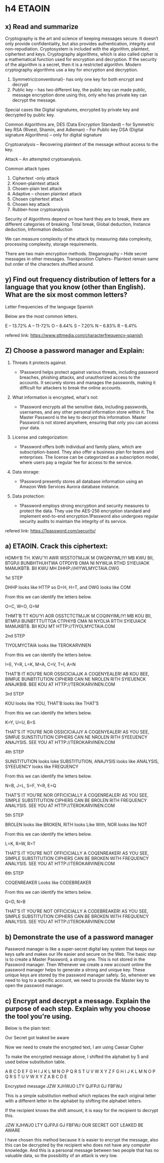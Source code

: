 # h4 ETAOIN

## x) Read and summarize

Cryptography is the art and science of keeping messages secure. It doesn’t only provide confidentiality, but also provides authentication, integrity and non-repudiation.
Cryptosystem is included with the algorithm, plaintext, ciphertext and keys.
Cryptography algorithms, which is also called cipher is a mathematical function used for encryption and decryption. If the security of the algorithm is a secret, then it is a restricted algorithm.
Modern cryptography algorithms use a key for encryption and decryption.

1.	Symmetric(conventional)- has only one key for both encrypt and decrypt
2.	Public key – has two different key, the public key can made public, message encryption done using this, only who has private key can decrypt the message.
   
Special cases like Digital signatures, encrypted by private key and decrypted by public key.

Common Algorithms are,
DES (Data Encryption Standard) – for Symmetric key
RSA (Rivest, Shamin, and Adleman) – For Public key
DSA (Digital signature Algorithms) – only for digital signature

Cryptoanalysis – Recovering plaintext of the message without access to the key.

Attack – An attempted cryptoanalysis.

Common attack types 
1.	Ciphertext -only attack
2.	Known-plaintext attack
3.	Chosen-plain text attack
4.	Adaptive – chosen plaintext attack
5.	Chosen ciphertext attack
6.	Chosen key attack
7.	Rubber-hose cryptoanalysis

Security of Algorithms depend on how hard they are to break, there are different categories of breaking.
Total break, Global deduction, Instance deduction, Information deduction

We can measure complexity of the attack by measuring data complexity, processing complexity, storage requirements.

There are two main encryption methods.
Steganography – Hide secret messages in other messages.
Transposition Ciphers- Plaintext remain same but order of the characters shuffled around.

## y) Find out frequency distribution of letters for a language that you know (other than English). What are the six most common letters?

Letter Frequencies of the language Spanish

Below are the most common letters.

E – 13.72%
A – 11-72%
O – 8.44%
S – 7.20%
N – 6.83%
R – 6.41%

refered link: https://www.sttmedia.com/characterfrequency-spanish

## Z) Choose a password manager and Explain:

1. Threats it protects against:
   - 1Password helps protect against various threats, including password breaches, phishing attacks, and unauthorized access to the accounts. It securely stores and manages the passwords, making it difficult for attackers to break the online accounts.

2. What information is encrypted, what's not:
   - 1Password encrypts all the sensitive data, including passwords, usernames, and any other personal information store within it. The Master Password is the key to decrypt this information.  Master Password is not stored anywhere, ensuring that only you can access your data.

3. License and categorization:
   - 1Password offers both individual and family plans, which are subscription-based. They also offer a business plan for teams and enterprises. The license can be categorized as a subscription model, where users pay a regular fee for access to the service.

4. Data storage:
   - 1Password presently stores all database information using an Amazon Web Services Aurora database instance.

5. Data protection:
   - 1Password employs strong encryption and security measures to protect the data. They use the AES-256 encryption standard and implement end-to-end encryption.1Password also undergoes regular security audits to maintain the integrity of its service.

refered link: https://1password.com/security/

## a)  ETAOIN.  Crack this ciphertext:

HDMH'B TH. KWU'YI AWR WSSTOTMJJK M OWQINYIMLIY! MB KWU BII, BTGPJI BUNBHTHUHTWA OTPDIYB OMA NI NYWLIA RTHD SYIEUIAOK MAMJKBTB. BII KWU MH DHHP://HIYWLMYCTAIA.OWG

1st STEP

DHHP looks like HTTP so D=H, H=T, and OWG looks like COM

From this we can identify the letters below.

O=C, W=O, G=M

THMT’B TT KOU’YI AOR OSSTCTCTMJJK M COQINYIMLIY! MB KOU BII, BTMPJI 
BUNBTTTUTTOA CTPHIYB CMA NI NYOLIA RTTH SYIEUIACK MAMJKBTB. BII 
KOU MT HTTP://TIYOLMYCTAIA.COM

2nd STEP

TIYOLMYCTAIA looks like TEROKARVINEN

From this we can identify the letters below.

I=E, Y=R, L=K, M=A, C=V, T=I, A=N

THAT’B IT KOU’RE NOR OSSICICIAJJK A COQENYEALER! AB KOU BEE, BIMPJE 
BUNBTITUTION CIPHERB CAN NE NROLEN RITH SYIEUENCK ANAJKBIB. BEE 
KOU AT HTTP://TEROKARVINEN.COM

3rd STEP

KOU looks like YOU, THAT’B  looks like THAT’S

From this we can identify the letters below.

K=Y, U=U, B=S

THAT’S IT YOU’RE NOR OSSICICIAJJY A COQENYEALER! AS YOU SEE, SIMPJE 
SUNSTITUTION CIPHERS CAN NE NROLEN RITH SYEEUENCY ANAJYSIS. SEE 
YOU AT HTTP://TEROKARVINEN.COM

4th STEP

SUNSTITUTION looks loke SUBSTITUTION, ANAJYSIS looks like ANALYSIS, SYEEUENCY looks like FREQUENCY

From this we can identify the letters below.

 N=B, J=L, S=F, Y=R, E=Q
 
THAT’S IT YOU’RE NOR OFFICICIALLY A COQENREALER! AS YOU SEE, SIMPLE 
SUBSTITUTION CIPHERS CAN BE BROLEN RITH FREQUENCY ANALYSIS. SEE 
YOU AT HTTP://TEROKARVINEN.COM

5th STEP

BROLEN looks like BROKEN, RITH looks Like With, NOR looks like NOT

From this we can identify the letters below.

L=K, R=W, R=T

THAT’S IT YOU’RE NOT OFFICICIALLY A COQENREAKER! AS YOU SEE, SIMPLE 
SUBSTITUTION CIPHERS CAN BE BROKEN WITH FREQUENCY ANALYSIS. SEE 
YOU AT HTTP://TEROKARVINEN.COM

6th STEP

COQENREAKER Looks like CODEBREAKER

From this we can identify the letters below.

Q=D, N=B

THAT’S IT YOU’RE NOT OFFICICIALLY A CODEBREAKER! AS YOU SEE, SIMPLE 
SUBSTITUTION CIPHERS CAN BE BROKEN WITH FREQUENCY ANALYSIS. SEE 
YOU AT HTTP://TEROKARVINEN.COM

## b) Demonstrate the use of a password manager

Password manager is like a super-secret digital key system that keeps our keys safe and makes our life easier and secure on the Web. 
The basic step is to create a Master Password, a strong one. This is not stored in the Password manager.
Then Whenever we create a new account online the password manager helps to generate a strong and unique key. These unique keys are stored by the password manager safely.
So, whenever we need to log to a specific account, we need to provide the Master key to open the password manager. 


## c) Encrypt and decrypt a message. Explain the purpose of each step. Explain why you choose the tool you're using.

Below is the plain text:

Our Secret got leaked be aware

Now we need to create the encrypted text, I am using Caesar Cipher

To make the encrypted message above, I shifted the alphabet by 5 and used below substitution table.

A   B   C   D   E   F   G   H   I   J   K   L   M   N   O   P   Q   R   S   T   U   V   W   X   Y   Z
F   G   H   I   J   K   L   M   N   O   P   Q   R   S   T   U   V   W   X   Y   Z   A   B   C   D   E

Encrypted message
JZW XJHWJO LTY QJFPJI GJ FBFWJ

This is a simple substitution method which replaces the each original letter with a different letter in the alphabet by shifting the alphabet letters.

If the recipient knows the shift amount, it is easy for the recipient to decrypt this.

JZW     XJHWJO    LTY       QJFPJI        GJ     FBFWJ
OUR    SECRET     GOT        LEAKED       BE     AWARE

I have chosen this method because it is easier to encrypt the message, also this can be decrypted by the recipient who does not have any computer knowledge. And this is a personal message between two people that has no valuable data, so the possibility of an attack is very low.




